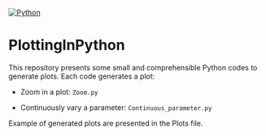 [![Python](https://img.shields.io/badge/python-3.8.2-blue.svg)](https://python.org)


# PlottingInPython

This repository presents some small and comprehensible Python codes to generate plots. Each code generates a plot:

- Zoom in a plot: `Zoom.py`

- Continuously vary a parameter: `Continuous_parameter.py`

Example of generated plots are presented in the Plots file.
